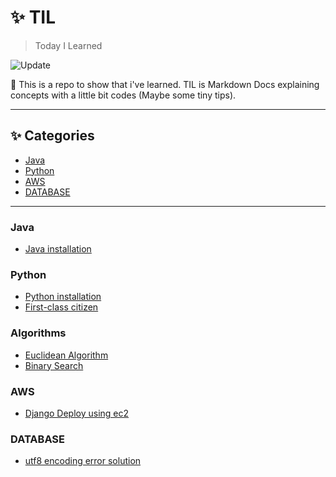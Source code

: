 # :sparkles: TIL
> Today I Learned

![Update](https://img.shields.io/github/last-commit/tigermeal/language-tutorial)

:pencil: This is a repo to show that i've learned. TIL is Markdown Docs explaining concepts with a little bit codes (Maybe some tiny tips).

---

## :sparkles: Categories

* [Java](#java)
* [Python](#python)
* [AWS](#aws)
* [DATABASE](#database)

---

### Java

- [Java installation](java/java-installation.md)

### Python

- [Python installation](python/python-installation.md)
- [First-class citizen](python/first-class-citizen.md)

### Algorithms

- [Euclidean Algorithm](algorithms/euclidean-algorithm.md)
- [Binary Search](algorithms/binary-search.md)

### AWS

- [Django Deploy using ec2](aws/django-deploy.md)

### DATABASE

- [utf8 encoding error solution](database/mysql-encoding-issue.md)